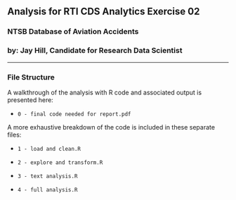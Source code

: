 ## Analysis for RTI CDS Analytics Exercise 02
### NTSB Database of Aviation Accidents

### by: Jay Hill, Candidate for Research Data Scientist

----

### File Structure

A walkthrough of the analysis with R code and associated output is presented here:

- `0 - final code needed for report.pdf`

A more exhaustive breakdown of the code is included in these separate files:

- `1 - load and clean.R` 

- `2 - explore and transform.R`

- `3 - text analysis.R`

- `4 - full analysis.R`

